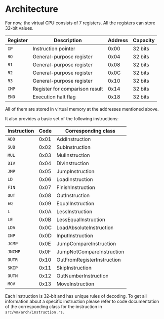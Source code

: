 # Architecture
For now, the virtual CPU consists of 7 registers.
All the registers can store 32-bit values.

| Register | Description                    | Address | Capacity |
|----------|--------------------------------|---------|----------|
| `IP`     | Instruction pointer            | 0x00    | 32 bits  |
| `RO`     | General-purpose register       | 0x04    | 32 bits  |
| `R1`     | General-purpose register       | 0x08    | 32 bits  |
| `R2`     | General-purpose register       | 0x0C    | 32 bits  |
| `R3`     | General-purpose register       | 0x10    | 32 bits  |
| `CMP`    | Register for comparison result | 0x14    | 32 bits  |
| `END`    | Execution halt flag            | 0x18    | 32 bits  |

All of them are stored in virtual memory at the
addresses mentioned above.

It also provides a basic set of the following instructions:

| Instruction | Code | Corresponding class        |
|-------------|------|----------------------------|
| `ADD`       | 0x01 | AddInstruction             |
| `SUB`       | 0x02 | SubInstruction             |
| `MUL`       | 0x03 | MulInstruction             |
| `DIV`       | 0x04 | DivInstruction             |
| `JMP`       | 0x05 | JumpInstruction            |
| `LD`        | 0x06 | LoadInstruction            |
| `FIN`       | 0x07 | FinishInstruction          |
| `OUT`       | 0x08 | OutInstruction             |
| `EQ`        | 0x09 | EqualInstruction           |
| `L`         | 0x0A | LessInstruction            |
| `LE`        | 0x0B | LessEqualInstruction       |
| `LDA`       | 0x0C | LoadAbsoluteInstruction    |
| `INP`       | 0x0D | InputInstruction           |
| `JCMP`      | 0x0E | JumpCompareInstruction     |
| `JNCMP`     | 0x0F | JumpNotCompareInstruction  |
| `OUTR`      | 0x10 | OutFromRegisterInstruction |
| `SKIP`      | 0x11 | SkipInstruction            |
| `OUTN`      | 0x12 | OutNumberInstruction       |
| `MOV`       | 0x13 | MoveInstruction            |

Each instruction is 32-bit and has unique rules of decoding. To get all information about
a specific instruction please refer to code documentation of the corresponding class
for the instruction in `src/vm/arch/instruction.rs`.